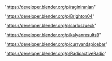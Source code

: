 "https://developer.blender.org/p/raginiranjan"

"https://developer.blender.org/p/Brighton04"

"https://developer.blender.org/p/carloszueck"

"https://developer.blender.org/p/kalyanresults9"

"https://developer.blender.org/p/curryandspicebar"

"https://developer.blender.org/p/RadioactiveRadio"

